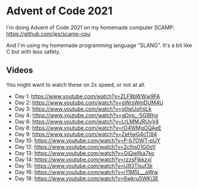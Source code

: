 # Advent of Code 2021

I'm doing Advent of Code 2021 on my homemade computer SCAMP: https://github.com/jes/scamp-cpu

And I'm using my homemade programming language "SLANG". It's a bit like C but with less safety.

## Videos

You might want to watch these on 2x speed, or not at all.

 * Day 1: https://www.youtube.com/watch?v=ZLF8bWWw9FA
 * Day 2: https://www.youtube.com/watch?v=gWrsWmDUM4U
 * Day 3: https://www.youtube.com/watch?v=g0jeUofniLk
 * Day 4: https://www.youtube.com/watch?v=gDyp_-5GWhg
 * Day 6: https://www.youtube.com/watch?v=LrLMMJRUvV4
 * Day 8: https://www.youtube.com/watch?v=rO4WMgOQAeE
 * Day 9: https://www.youtube.com/watch?v=ZeHwG4cTj94
 * Day 10: https://www.youtube.com/watch?v=P-b7OWT-pUY
 * Day 12: https://www.youtube.com/watch?v=2cIhs01G0oY
 * Day 13: https://www.youtube.com/watch?v=OiQwllka7ko
 * Day 14: https://www.youtube.com/watch?v=rzzsFIkkzxI
 * Day 15: https://www.youtube.com/watch?v=lJ93Tlsuf3k
 * Day 16: https://www.youtube.com/watch?v=r11M5L__qWw
 * Day 18: https://www.youtube.com/watch?v=6wkru5WKi3E
